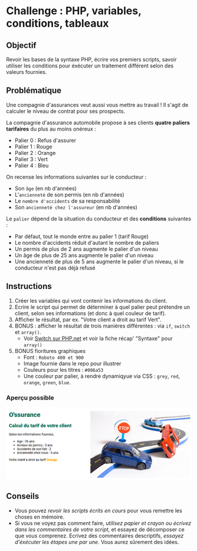 # Challenge : PHP, variables, conditions, tableaux

## Objectif
Revoir les bases de la syntaxe PHP, écrire vos premiers scripts, savoir utiliser les conditions pour éxécuter un traitement différent selon des valeurs fournies.

## Problématique
Une compagnie d'assurances veut aussi vous mettre au travail ! Il s'agit de calculer le niveau de contrat pour ses prospects.

La compagnie d'assurance automobile propose à ses clients **quatre paliers tarifaires** du plus au moins onéreux :

- Palier 0 : Refus d'assurer
- Palier 1 : Rouge
- Palier 2 : Orange
- Palier 3 : Vert
- Palier 4 : Bleu

On recense les informations suivantes sur le conducteur :
- Son `âge` (en nb d'années)
- L'`ancienneté` de son permis (en nb d'années)
- Le `nombre d'accidents` de sa responsabilité
- Son `ancienneté chez l'assureur` (en nb d'années)

Le `palier` dépend de la situation du conducteur et des **conditions** suivantes :

- Par défaut, tout le monde entre au palier 1 (tarif Rouge)
- Le nombre d'accidents réduit d'autant le nombre de paliers
- Un permis de plus de 2 ans augmente le palier d'un niveau
- Un âge de plus de 25 ans augmente le palier d'un niveau
- Une ancienneté de plus de 5 ans augmente le palier d'un niveau, si le conducteur n'est pas déjà refusé

## Instructions

1. Créer les variables qui vont contenir les informations du client.
2. Ecrire le script qui permet de déterminer à quel palier peut prétendre un client, selon ses informations (et donc à quel couleur de tarif).
3. Afficher le résultat, par ex. "Votre client a droit au tarif Vert".
4. BONUS : afficher le résultat de trois manières différentes : via `if`, `switch` et `array()`.
    - Voir [Switch sur PHP.net](http://php.net/manual/en/control-structures.switch.php) et voir la fiche récap' "Syntaxe" pour `array()`
5. BONUS fioritures graphiques
    - Font : `Roboto 400 et 900`
    - Image fournie dans le repo pour illustrer
    - Couleurs pour les titres : `#006a53`
    - Une couleur par palier, à rendre dynamiqyue via CSS : `grey`, `red`, `orange`, `green`, `blue`.

### Aperçu possible

![](docs/capture.png)

## Conseils
* Vous pouvez _revoir les scripts écrits en cours_ pour vous remettre les choses en mémoire.
* Si vous ne voyez pas comment faire, _utilisez papier et crayon ou écrivez dans les commentaires de votre script_,
et essayez de décomposer ce que vous comprenez.
Ecrivez des commentaires descriptifs, _essayez d'éxécuter les étapes une par une_. Vous aurez sûrement des idées.
